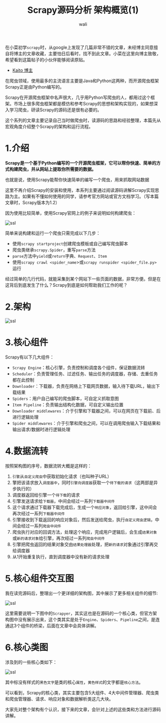 ﻿---
layout: post
title: Scrapy源码分析 架构概览(1) #标题
tagline: Scrapy源码分析 架构概览
category: python      #分类
author: wali    #作者
tag: Scrapy     #标签
ghurl:        #github url
ghurl_zip:   #github zip下载
comments: true

post_nav: ["1.介绍","2.架构","3.核心组件","4.数据流转","5.核心组件交互图","6.核心类图"] 
group_tag: Scrapy 1.7
---

在小菜初学`scrapy`时，从google上发现了几篇非常不错的文章，未经博主同意擅自将博主的文章收藏，主要怕日后看时，找不到此文章。小菜在这里向博主致敬，希望看到这篇帖子的小伙伴能够阅读原贴。

- [Kaito 博主](http://kaito-kidd.com/2016/11/01/scrapy-code-analyze-architecture/ "http://kaito-kidd.com/2016/11/01/scrapy-code-analyze-architecture/")

在爬虫领域，使用最多的主流语言主要是Java和Python这两种，而开源爬虫框架Scrapy正是由Python编写的。

Scrapy在开源爬虫框架中名声很大，几乎用Python写爬虫的人，都用过这个框架。市场上很多爬虫框架都是模仿和参考Scrapy的思想和架构实现的，如果想深入学习爬虫，研读Scrapy的源码还是很有必要的。

这个系列的文章主要记录自己当时做爬虫时，读源码的思路和经验整理，本篇先从宏观角度介绍整个Scrapy的架构和运行流程。


# 1.介绍

**Scrapy是一个基于Python编写的一个开源爬虫框架，它可以帮你快速、简单的方式构建爬虫，并从网站上提取你所需要的数据。**

也就是说，使用Scrapy能帮你快速简单的编写一个爬虫，用来抓取网站数据

这里不再介绍Scrapy的安装和使用，本系列主要通过阅读源码讲解Scrapy实现思路为主。如果有不懂如何使用的同学，请参考官方网站或官方文档学习。（写本篇文章时，Scrapy版本为1.2）

因为使用比较简单，使用Scrapy官网上的例子来说明如何构建爬虫：

![ssl](http://walidream.com:9999/blogImage/python/python_23.png)

简单来说构建和运行一个爬虫只需完成以下几步：
- 使用`scrapy startproject`创建爬虫模板或自己编写爬虫脚本
- 爬虫类继承`scrapy.Spider`，重写`parse`方法
- `parse`方法中`yield`或`return`字典、`Request`、`Item`
- 使用`scrapy crawl <spider_name`>或`scrapy runspider <spider_file.py>`运行

经过简单的几行代码，就能采集到某个网站下一些页面的数据，非常方便。但是在这背后到底发生了什么？Scrapy到底是如何帮助我们工作的呢？

# 2.架构

![ssl](http://walidream.com:9999/blogImage/python/python_22.png)

# 3.核心组件

Scrapy有以下几大组件：
- `Scrapy Engine`：核心引擎，负责控制和调度各个组件，保证数据流转
- `Scheduler`：负责管理任务、过滤任务、输出任务的调度器，存储、去重任务都在此控制
- `Downloader`：下载器，负责在网络上下载网页数据，输入待下载URL，输出下载结果
- `Spiders`：用户自己编写的爬虫脚本，可自定义抓取意图
- `Item Pipeline`：负责输出结构化数据，可自定义输出位置
- `Downloader middlewares`：介于引擎和下载器之间，可以在网页在下载前、后进行逻辑处理
- `Spider middlewares`：介于引擎和爬虫之间，可以在调用爬虫输入下载结果和输出请求/数据时进行逻辑处理

# 4.数据流转

按照架构图的序号，数据流转大概是这样的：
1. `引擎`从`自定义爬虫`中获取初始化请求（也叫种子URL）
2. 擎把该请求放入`调度器中`，同时`引擎向调度器`获取一个`待下载的请求`（这两部是异步执行的）
3. 调度器返回给引擎一个`待下载`的请求
4. 引擎发送请求给`下载器`，中间会经过一系列`下载器中间件`
5. 这个请求通过下载器下载完成后，生成一个`响应对象`，返回给引擎，这中间会再次经过一系列`下载器中间件`
6. 引擎接收到下载返回的响应对象后，然后发送给爬虫，执行`自定义爬虫逻辑`，中间会经过一系列`爬虫中间件`
7. 爬虫执行对应的回调方法，处理这个响应，完成用户逻辑后，会生成`结果对象`或`新的请求对象`给引擎，再次经过一系列`爬虫中间件`
8. 引擎把爬虫返回的结果对象交由`结果处理器`处理，把`新的请求`对象通过引擎再交给调度器
9. 从1开始重复执行，直到调度器中没有新的请求处理

# 5.核心组件交互图

我在读完源码后，整理出一个更详细的架构图，其中展示了更多相关组件的细节:

![ssl](http://walidream.com:9999/blogImage/python/python_24.png)

这里需要说明一下图中的`Scrapyer`，其实这也是在源码的一个核心类，但官方架构图中没有展示出来，这个类其实是处于`Engine`、`Spiders`、`Pipeline`之间，是连通这3个组件的桥梁，后面在文章中会具体讲解。


# 6.核心类图

涉及到的一些核心类如下：

![ssl](http://walidream.com:9999/blogImage/python/python_25.png)

其中标没有样式的`黑色文字`是类的核心`属性`，`黄色样式`的文字都是`核心方法`。

可以看到，Scrapy的核心类，其实主要包含5大组件、4大中间件管理器、爬虫类和爬虫管理器、请求、响应对象和数据解析类这几大块。

大家先对整个架构有个认识，接下来的文章，会针对上述的这些类和方法进行源码讲解。





































